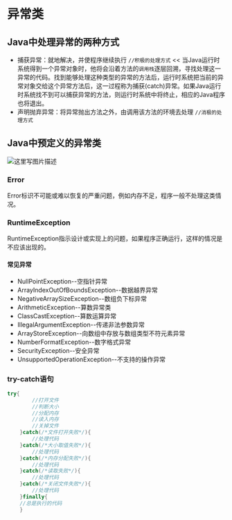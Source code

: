 # 异常类

## Java中处理异常的两种方式
* 捕获异常：就地解决，并使程序继续执行 `//积极的处理方式`
<< 当Java运行时系统得到一个异常对象时，他将会沿着方法的`调用栈`逐层回溯，寻找处理这一异常的代码。找到能够处理这种类型的异常的方法后，运行时系统把当前的异常对象交给这个异常方法后，这一过程称为捕获(catch)异常。如果Java运行时系统找不到可以捕获异常的方法，则运行时系统中将终止，相应的Java程序也将退出。
* 声明抛弃异常：将异常抛出方法之外，由调用该方法的环境去处理 `//消极的处理方式`

## Java中预定义的异常类
![这里写图片描述](http://img.blog.csdn.net/20170323190427885?watermark/2/text/aHR0cDovL2Jsb2cuY3Nkbi5uZXQvSm9raTIzMw==/font/5a6L5L2T/fontsize/400/fill/I0JBQkFCMA==/dissolve/70/gravity/SouthEast)
### Error
Error标识不可能或难以恢复的严重问题，例如内存不足，程序一般不处理这类情况。
### RuntimeException
RuntimeException指示设计或实现上的问题，如果程序正确运行，这样的情况是不应该出现的。
#### 常见异常
* NullPointException--空指针异常
* ArrayIndexOutOfBoundsException--数据越界异常
* NegativeArraySizeException--数组负下标异常
* ArithmeticException--算数异常类
* ClassCastException--算数运算异常
* IllegalArgumentException--传递非法参数异常
* ArrayStoreException--向数组中存放与数组类型不符元素异常
* NumberFormatException--数字格式异常
* SecurityException--安全异常
* UnsupportedOperationException--不支持的操作异常
### try-catch语句
```Java
try{
        //打开文件
        //判断大小
        //分配内存
        //读入内存
        //关掉文件
    }catch(/*文件打开失败*/){
        //处理代码
    }catch(/*大小取值失败*/){
        //处理代码
    }catch(/*内存分配失败*/){
        //处理代码
    }catch(/*读取失败*/){
        //处理代码
    }catch(/*关闭文件失败*/){
        //处理代码
    }finally{
    //总是执行的代码   
    }
```
